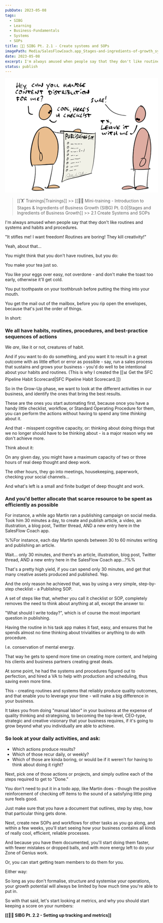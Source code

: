 ```yaml
---
pubDate: 2023-05-08
tags:
  - SIBG
  - Learning
  - Business-Fundamentals
  - Systems
  - SOPs
title: 👨‍🎓 SIBG Pt. 2.1 - Create systems and SOPs
imagePath: Media/SalesFlowCoach.app_Stages-and-ingredients-of-growth_systemising-your-business_MartinStellar.jpg
date: 2023-05-08
excerpt: I'm always amused when people say that they don't like routines and systems and habits and procedures."It stifles me! I want freedom! Routines are boring! They kill creativity!"Yeah, about that...
status: publish
---
```


![](Media/SalesFlowCoach.app_Stages-and-ingredients-of-growth_systemising-your-business_MartinStellar.jpg)

>[[🏋️ Trainings|Trainings]] >> [[👨‍🎓 Mini-training - Introduction to Stages & Ingredients of Business Growth (SIBG) Pt. 0.0|Stages and Ingredients of Business Growth]] >> 2.1 Create Systems and SOPs

I'm always amused when people say that they don't like routines and systems and habits and procedures.

"It stifles me! I want freedom! Routines are boring! They kill creativity!"

Yeah, about that...

You might think that you don't have routines, but you do:

You make your tea just so.

You like your eggs over easy, not overdone - and don't make the toast too early, otherwise it'll get cold.

You put toothpaste on your toothbrush before putting the thing into your mouth.

You get the mail out of the mailbox, before you rip open the envelopes, because that's just the order of things.

In short:

### We all have habits, routines, procedures, and best-practice sequences of actions

We *are*, like it or not, creatures of habit.

And if you want to do do something, and you want it to result in a great outcome with as little effort or error as possible - say, run a sales process that sustains and grows your business - you'd do well to be intentional about your habits and routines. (This is why I created the [[📊 Get the SFC Pipeline Habit Scorecard|SFC Pipeline Habit Scorecard.]])

So in the Grow-Up phase, we want to look at the different activities in our business, and identify the ones that bring the best results.

These are the ones you start automating first, because once you have a handy little checklist, workflow, or Standard Operating Procedure for them, you can perform the actions without having to spend any time _thinking_ about it.

And that - misspent cognitive capacity, or: thinking about doing things that we no longer should have to be thinking about - is a major reason why we don't achieve more.

Think about it:

On any given day, you might have a maximum capacity of two or three hours of real deep thought and deep work.

The other hours, they go into meetings, housekeeping, paperwork, checking your social channels...

And what's left is a small and finite budget of deep thought and work.

### And you'd better allocate that scarce resource to be spent as efficiently as possible

For instance, a while ago Martin ran a publishing campaign on social media. Took him 30 minutes a day, to create and publish article, a video, an illustration, a blog post, Twitter thread, AND a new entry here in the SalesFlow Coach app.

%%For instance, each day Martin spends between 30 to 60 minutes writing and publishing an article.

Wait... only 30 minutes, and there's an article, illustration, blog post, Twitter thread, AND a new entry here in the SalesFlow Coach app...?%%

That's a pretty high yield, if you can spend only 30 minutes, and get that many creative assets produced and published. Yep.

And the only reason he achieved that, was by using a very simple, step-by-step checklist - a Publishing SOP.

A set of steps like that, whether you call it checklist or SOP, completely removes the need to think about anything at all, except the answer to:

"What should I write today?", which is of course the most important question in publishing.

Having the routine in his task app makes it fast, easy, and ensures that he spends almost no time thinking about trivialities or anything to do with procedure.

I.e. conservation of mental energy.

That way he gets to spend more time on creating more content, and helping his clients and business partners creating great deals.

At some point, he had the systems and procedures figured out to perfection, and hired a VA to help with production and scheduling, thus saving even more time.

This - creating routines and systems that reliably produce quality outcomes, and that enable you to leverage your time - will make a big difference in your business.

It takes you from doing "manual labor" in your business at the expense of quality thinking and strategising, to becoming the top-level, CEO-type, strategic and creative visionary that your business requires, if it's going to grow beyond what you individually are able to achieve.

### So look at your daily activities, and ask:

- Which actions produce results?
- Which of those recur daily, or weekly?
- Which of those are kinda boring, or would be if it weren't for having to think about doing it right?

Next, pick one of those actions or projects, and simply outline each of the steps required to get to "Done."

You don't need to put it in a todo app, like Martin does - though the positive reinforcement of checking off items to the sound of a satisfying little ping sure feels good.

Just make sure that you have a document that outlines, step by step, how that particular thing gets done.

Next, create new SOPs and workflows for other tasks as you go along, and within a few weeks, you'll start seeing how your business contains all kinds of really cool, efficient, reliable processes.

And because you have them documented, you'll start doing them faster, with fewer mistakes or dropped balls, and with more energy left to do your Zone of Genius work.

Or, you can start getting team members to do them for you.

Either way:

So long as you don't formalise, structure and systemise your operations, your growth potential will always be limited by how much time you're able to put in.

So with that said, let's start looking at metrics, and why you should start keeping a score on your numbers:

**[[👨‍🎓 SIBG Pt. 2.2 - Setting up tracking and metrics]]**

<br />

